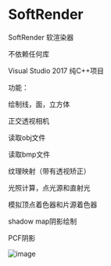 # SoftRender
SoftRender
软渲染器

不依赖任何库

Visual Studio 2017 纯C++项目


功能：

绘制线，面，立方体

正交透视相机

读取obj文件

读取bmp文件

纹理映射（带有透视矫正）

光照计算，点光源和直射光

模拟顶点着色器和片源着色器

shadow map阴影绘制

PCF阴影

![image](https://user-images.githubusercontent.com/44856060/142379167-8160752c-7c7d-4616-9d49-d713f28b6bd6.png)
